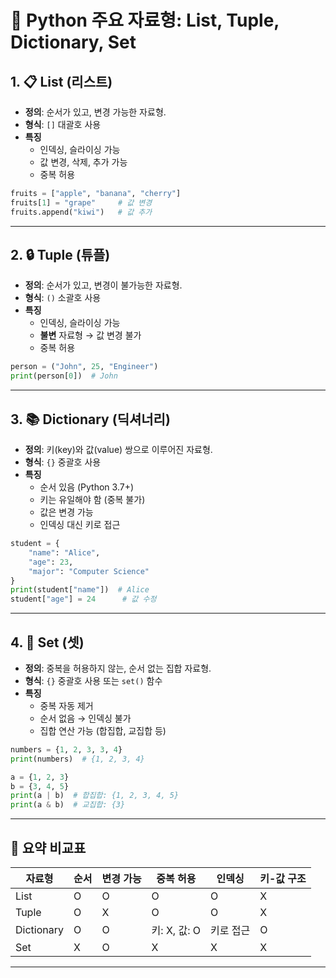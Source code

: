 
# 📌 Python 주요 자료형: List, Tuple, Dictionary, Set

## 1. 📋 List (리스트)
- **정의**: 순서가 있고, 변경 가능한 자료형.
- **형식**: `[]` 대괄호 사용
- **특징**
  - 인덱싱, 슬라이싱 가능
  - 값 변경, 삭제, 추가 가능
  - 중복 허용

```python
fruits = ["apple", "banana", "cherry"]
fruits[1] = "grape"     # 값 변경
fruits.append("kiwi")   # 값 추가
```

---

## 2. 🔒 Tuple (튜플)
- **정의**: 순서가 있고, 변경이 불가능한 자료형.
- **형식**: `()` 소괄호 사용
- **특징**
  - 인덱싱, 슬라이싱 가능
  - **불변** 자료형 → 값 변경 불가
  - 중복 허용

```python
person = ("John", 25, "Engineer")
print(person[0])  # John
```

---

## 3. 📚 Dictionary (딕셔너리)
- **정의**: 키(key)와 값(value) 쌍으로 이루어진 자료형.
- **형식**: `{}` 중괄호 사용
- **특징**
  - 순서 있음 (Python 3.7+)
  - 키는 유일해야 함 (중복 불가)
  - 값은 변경 가능
  - 인덱싱 대신 키로 접근

```python
student = {
    "name": "Alice",
    "age": 23,
    "major": "Computer Science"
}
print(student["name"])  # Alice
student["age"] = 24      # 값 수정
```

---

## 4. 🧩 Set (셋)
- **정의**: 중복을 허용하지 않는, 순서 없는 집합 자료형.
- **형식**: `{}` 중괄호 사용 또는 `set()` 함수
- **특징**
  - 중복 자동 제거
  - 순서 없음 → 인덱싱 불가
  - 집합 연산 가능 (합집합, 교집합 등)

```python
numbers = {1, 2, 3, 3, 4}
print(numbers)  # {1, 2, 3, 4}

a = {1, 2, 3}
b = {3, 4, 5}
print(a | b)  # 합집합: {1, 2, 3, 4, 5}
print(a & b)  # 교집합: {3}
```

---

## 📎 요약 비교표

| 자료형     | 순서 | 변경 가능 | 중복 허용 | 인덱싱 | 키-값 구조 |
|------------|------|------------|-------------|----------|-------------|
| List       | O    | O          | O           | O        | X           |
| Tuple      | O    | X          | O           | O        | X           |
| Dictionary | O    | O          | 키: X, 값: O| 키로 접근 | O          |
| Set        | X    | O          | X           | X        | X           |

---


